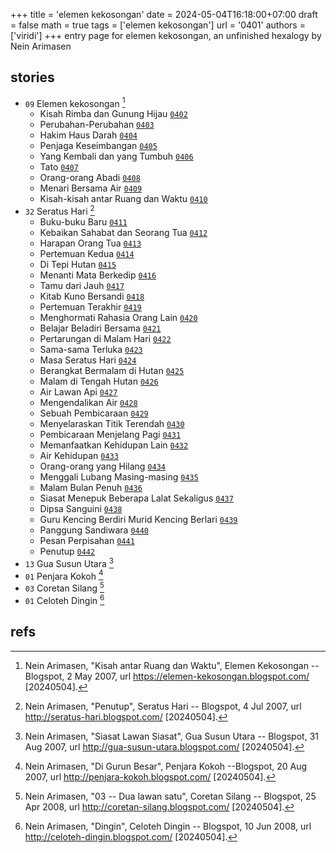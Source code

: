 +++
title = 'elemen kekosongan'
date = 2024-05-04T16:18:00+07:00
draft = false
math = true
tags = ['elemen kekosongan']
url = '0401'
authors = ['viridi']
+++
entry page for elemen kekosongan, an unfinished hexalogy by Nein Arimasen <!--more-->


## stories
+ `09` Elemen kekosongan [^arimasen_2007a]
  - Kisah Rimba dan Gunung Hijau [`0402`](../0402)
  - Perubahan-Perubahan [`0403`](../0403)
  - Hakim Haus Darah [`0404`](../0404)
  - Penjaga Keseimbangan [`0405`](../0405)
  - Yang Kembali dan yang Tumbuh [`0406`](../0406)
  - Tato [`0407`](../0407)
  - Orang-orang Abadi [`0408`](../0408)
  - Menari Bersama Air [`0409`](../0409)
  - Kisah-kisah antar Ruang dan Waktu [`0410`](../0410)
+ `32` Seratus Hari [^arimasen_2007b]
  - Buku-buku Baru [`0411`](../0411)
  - Kebaikan Sahabat dan Seorang Tua [`0412`](../0412)
  - Harapan Orang Tua [`0413`](../0413)
  - Pertemuan Kedua [`0414`](../0414)
  - Di Tepi Hutan [`0415`](../0415)
  - Menanti Mata Berkedip [`0416`](../0416)
  - Tamu dari Jauh [`0417`](../0417)
  - Kitab Kuno Bersandi [`0418`](../0418)
  - Pertemuan Terakhir [`0419`](../0419)
  - Menghormati Rahasia Orang Lain [`0420`](../0420)
  - Belajar Beladiri Bersama [`0421`](../0421)
  - Pertarungan di Malam Hari [`0422`](../0422)
  - Sama-sama Terluka [`0423`](../0423)
  - Masa Seratus Hari [`0424`](../0424)
  - Berangkat Bermalam di Hutan [`0425`](../0425)
  - Malam di Tengah Hutan [`0426`](../0426)
  - Air Lawan Api [`0427`](../0427)
  - Mengendalikan Air [`0428`](../0428)
  - Sebuah Pembicaraan [`0429`](../0429)
  - Menyelaraskan Titik Terendah [`0430`](../0430)
  - Pembicaraan Menjelang Pagi [`0431`](../0431)
  - Memanfaatkan Kehidupan Lain [`0432`](../0432)
  - Air Kehidupan [`0433`](../0433)
  - Orang-orang yang Hilang [`0434`](../0434)
  - Menggali Lubang Masing-masing [`0435`](../0435)
  - Malam Bulan Penuh [`0436`](../0436)
  - Siasat Menepuk Beberapa Lalat Sekaligus [`0437`](../047)
  - Dipsa Sanguini [`0438`](../0438)
  - Guru Kencing Berdiri Murid Kencing Berlari [`0439`](../0439)
  - Panggung Sandiwara [`0440`](../0440)
  - Pesan Perpisahan [`0441`](../0441)
  - Penutup [`0442`](../0442)
+ `13` Gua Susun Utara [^arimasen_2007c]
+ `01` Penjara Kokoh [^arimasen_2007d]
+ `03` Coretan Silang [^arimasen_2007e]
+ `01` Celoteh Dingin [^arimasen_2007f]











## refs
[^arimasen_2007a]: Nein Arimasen, "Kisah antar Ruang dan Waktu", Elemen Kekosongan -- Blogspot, 2 May 2007, url https://elemen-kekosongan.blogspot.com/ [20240504].
[^arimasen_2007b]: Nein Arimasen, "Penutup", Seratus Hari -- Blogspot, 4 Jul 2007, url http://seratus-hari.blogspot.com/ [20240504].
[^arimasen_2007c]: Nein Arimasen, "Siasat Lawan Siasat", Gua Susun Utara -- Blogspot, 31 Aug 2007, url http://gua-susun-utara.blogspot.com/ [20240504].
[^arimasen_2007d]: Nein Arimasen, "Di Gurun Besar", Penjara Kokoh --Blogspot, 20 Aug 2007, url http://penjara-kokoh.blogspot.com/ [20240504].
[^arimasen_2007e]: Nein Arimasen, "03 -- Dua lawan satu", Coretan Silang -- Blogspot, 25 Apr 2008, url http://coretan-silang.blogspot.com/ [20240504].
[^arimasen_2007f]: Nein Arimasen, "Dingin", Celoteh Dingin -- Blogspot, 10 Jun 2008, url http://celoteh-dingin.blogspot.com/ [20240504].
